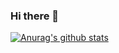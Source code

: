 ### Hi there 👋

[![Anurag's github stats](https://github-readme-stats.vercel.app/api?username=L3gacy03)](https://github.com/anuraghazra/github-readme-stats)
